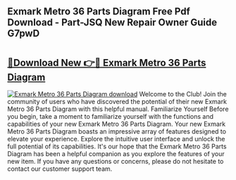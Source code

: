 ## Exmark Metro 36 Parts Diagram Free Pdf Download - Part-JSQ New Repair Owner Guide G7pwD

# <h2><a href="http://dfukeo.blite.top/?on=Exmark+Metro+36+Parts+Diagram">🔗Download New 👉🔴 Exmark Metro 36 Parts Diagram</a></h2>

[![Exmark Metro 36 Parts Diagram download](https://i.imgur.com/lujVjoI.png)](http://dfukeo.blite.top/?on=Exmark+Metro+36+Parts+Diagram)
Welcome to the Club! Join the community of users who have discovered the potential of their new Exmark Metro 36 Parts Diagram with this helpful manual. Familiarize Yourself Before you begin, take a moment to familiarize yourself with the functions and capabilities of your new Exmark Metro 36 Parts Diagram. Your new Exmark Metro 36 Parts Diagram boasts an impressive array of features designed to elevate your experience. Explore the intuitive user interface and unlock the full potential of its capabilities. It's our hope that the Exmark Metro 36 Parts Diagram has been a helpful companion as you explore the features of your new item. If you have any questions or concerns, please do not hesitate to contact our customer support team.

